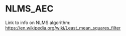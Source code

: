 # NLMS_AEC

Link to info on NLMS algorithm:
https://en.wikipedia.org/wiki/Least_mean_squares_filter
